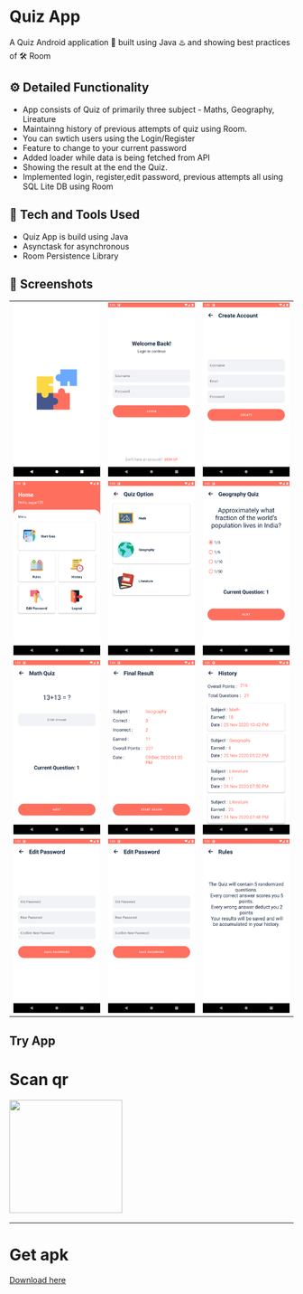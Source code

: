 # Quiz App
A Quiz Android application 📱 built using Java ♨️ and showing best practices of 🛠️ Room

## ⚙️ Detailed Functionality
* App consists of Quiz of primarily three subject - Maths, Geography, Lireature
* Maintainng history of previous attempts of quiz using Room.
* You can swtich users using the Login/Register
* Feature to change to your current password
* Added loader while data is being fetched from API
* Showing the result at the end the Quiz.
* Implemented login, register,edit password, previous attempts all using SQL Lite DB using Room 

## 🚀 Tech and Tools Used

* Quiz App is build using Java
* Asynctask for asynchronous
* Room Persistence Library

## 📸 Screenshots

||||
|:----------------------------------------:|:-----------------------------------------:|:-----------------------------------------: |
| ![Imgur](screenshots/0.png) | ![Imgur](screenshots/1.png) | ![Imgur](screenshots/2.png) |
| ![Imgur](screenshots/3.png) | ![Imgur](screenshots/4.png) | ![Imgur](screenshots/5.png) |
| ![Imgur](screenshots/6.png) | ![Imgur](screenshots/7.png) | ![Imgur](screenshots/8.png) |
| ![Imgur](screenshots/9.png) | ![Imgur](screenshots/9.png) | ![Imgur](screenshots/10.png) |

## Try App

 # Scan qr
 <img src="https://raw.githubusercontent.com/pikachu404/Quiz-App/master/screenshots/qrCode.png"
width="200" height="200"> 

___

# Get apk
[Download here](https://raw.githubusercontent.com/danishjamal104/Pets/master/Apk/app-release.apk)
